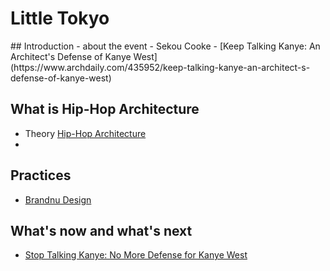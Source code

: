 
# Little Tokyo

<draft>
## Introduction
- about the event
- Sekou Cooke
- [Keep Talking Kanye: An Architect's Defense of Kanye West](https://www.archdaily.com/435952/keep-talking-kanye-an-architect-s-defense-of-kanye-west)

## What is Hip-Hop Architecture
- Theory
[Hip-Hop Architecture](http://hiphoparchitecture.com/)
-

## Practices
- [Brandnu Design](http://brandnudesign.com/)

## What's now and what's next

- [Stop Talking Kanye: No More Defense for Kanye West](https://www.archdaily.com/894887/stop-talking-kanye-no-more-defense-for-kanye-west)
